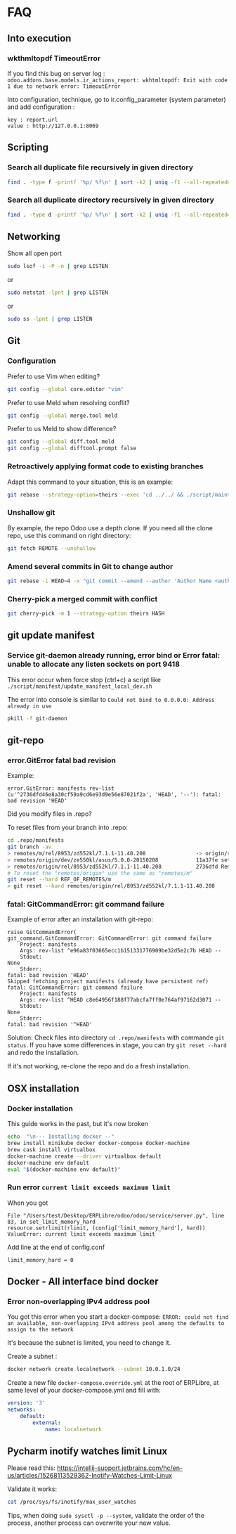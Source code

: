 # FAQ

## Into execution

### wkthmltopdf TimeoutError

If you find this bug on server log :
`odoo.addons.base.models.ir_actions_report: wkhtmltopdf: Exit with code 1 due to network error: TimeoutError`

Into configuration, technique, go to ir.config_parameter (system parameter) and add configuration :
```
key : report.url
value : http://127.0.0.1:8069
```

## Scripting

### Search all duplicate file recursively in given directory

```bash
find . -type f -printf '%p/ %f\n' | sort -k2 | uniq -f1 --all-repeated=separate
```

### Search all duplicate directory recursively in given directory

```bash
find . -type d -printf '%p/ %f\n' | sort -k2 | uniq -f1 --all-repeated=separate
```

## Networking

Show all open port

```bash
sudo lsof -i -P -n | grep LISTEN
```

or

```bash
sudo netstat -lpnt | grep LISTEN
```

or

```bash
sudo ss -lpnt | grep LISTEN
```

## Git

### Configuration

Prefer to use Vim when editing?

```bash
git config --global core.editor "vim"
```

Prefer to use Meld when resolving conflit?

```bash
git config --global merge.tool meld
```

Prefer to us Meld to show difference?

```bash
git config --global diff.tool meld
git config --global difftool.prompt false
```

### Retroactively applying format code to existing branches

Adapt this command to your situation, this is an example:

```bash
git rebase --strategy-option=theirs --exec 'cd ../../ && ./script/maintenance/black.sh ./addons/ERPLibre_erplibre_theme_addons/website_snippet_all/ && cd - && git add --all && git commit --amend --no-edit' HEAD~47
```

### Unshallow git

By example, the repo Odoo use a depth clone. If you need all the clone repo, use this command on right directory:

```bash
git fetch REMOTE --unshallow
```

### Amend several commits in Git to change author

```bash
git rebase -i HEAD~4 -x "git commit --amend --author 'Author Name <author.name@mail.com>' --no-edit"
```

### Cherry-pick a merged commit with conflict

```bash
git cherry-pick -m 1 --strategy-option theirs HASH
```

## git update manifest

### Service git-daemon already running, error bind or Error fatal: unable to allocate any listen sockets on port 9418

This error occur when force stop (ctrl+c) a script like `./script/manifest/update_manifest_local_dev.sh`

The error into console is similar to `Could not bind to 0.0.0.0: Address already in use`

```bash
pkill -f git-daemon
```

## git-repo

### error.GitError fatal bad revision

Example:

```
error.GitError: manifests rev-list (u'^2736dfd46e8a30cf59a9cd6e93d9e56e87021f2a', 'HEAD', '--'): fatal: bad revision 'HEAD'
```

Did you modify files in .repo?

To reset files from your branch into .repo:

```bash
cd .repo/manifests
git branch -av
> remotes/m/rel/8953/zd552kl/7.1.1-11.40.208                -> origin/rel/8953/zd552kl/7.1.1-11.40.208
> remotes/origin/dev/ze550kl/asus/5.0.0-20150208            11a37fe set dev/ze550kl/asus/5.0.0-20150208
> remotes/origin/rel/8953/zd552kl/7.1.1-11.40.208           2736dfd Remove opencv3 from the manifest
# To reset the "remotes/origin" use the same as "remotes/m"
git reset --hard REF_OF_REMOTES/m
> git reset --hard remotes/origin/rel/8953/zd552kl/7.1.1-11.40.208
```

### fatal: GitCommandError: git command failure

Example of error after an installation with git-repo:

```
raise GitCommandError(
git_command.GitCommandError: GitCommandError: git command failure
    Project: manifests
    Args: rev-list ^e96a83f03665ecc1b151331776909be32d5e2c7b HEAD --
    Stdout:
None
    Stderr:
fatal: bad revision 'HEAD'
Skipped fetching project manifests (already have persistent ref)
fatal: GitCommandError: git command failure
    Project: manifests
    Args: rev-list ^HEAD c8e64956f188f77abcfa7ff0e764af97162d3071 --
    Stdout:
None
    Stderr:
fatal: bad revision '^HEAD'
```

Solution: Check files into directory `cd .repo/manifests` with commande `git status`. If
you
have some differences in stage, you can try `git reset --hard` and redo the
installation.

If it's not working, re-clone the repo and do a fresh installation.

## OSX installation

### Docker installation

This guide works in the past, but it's now broken

```bash
echo  "\n--- Installing docker --"
brew install minikube docker docker-compose docker-machine
brew cask install virtualbox
docker-machine create --driver virtualbox default
docker-machine env default
eval "$(docker-machine env default)"
```

### Run error `current limit exceeds maximum limit`

When you got

```
File "/Users/test/Desktop/ERPLibre/odoo/odoo/service/server.py", line 83, in set_limit_memory_hard
resource.setrlimit(rlimit, (config['limit_memory_hard'], hard))
ValueError: current limit exceeds maximum limit
```

Add line at the end of config.conf

```
limit_memory_hard = 0
```

## Docker - All interface bind docker

### Error non-overlapping IPv4 address pool

You got this error when you start a
docker-compose:
`ERROR: could not find an available, non-overlapping IPv4 address pool among the defaults to assign to the network`

It's because the subnet is limited, you need to change it.

Create a subnet :

```bash
docker network create localnetwork --subnet 10.0.1.0/24
```

Create a new file `docker-compose.override.yml` at the root of ERPLibre, at same level of your docker-compose.yml and
fill with:

```yaml
version: '3'
networks:
    default:
        external:
            name: localnetwork
```

## Pycharm inotify watches limit Linux

Please read this: https://intellij-support.jetbrains.com/hc/en-us/articles/15268113529362-Inotify-Watches-Limit-Linux

Validate it works:

```bash
cat /proc/sys/fs/inotify/max_user_watches
```

Tips, when doing `sudo sysctl -p --system`, validate the order of the process, another process can overwrite your new
value.
